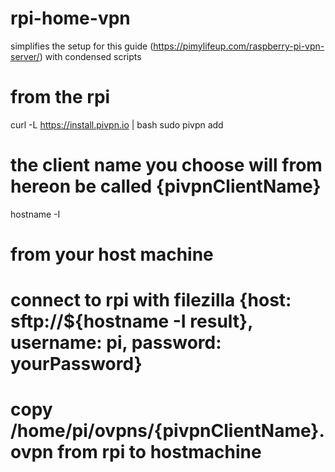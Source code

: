# rpi-home-vpn
simplifies the setup for this guide (https://pimylifeup.com/raspberry-pi-vpn-server/) with condensed scripts 

# from the rpi 
curl -L https://install.pivpn.io | bash
sudo pivpn add
# the client name you choose will from hereon be called {pivpnClientName}
hostname -I
# from your host machine
# connect to rpi with filezilla {host: sftp://${hostname -I result}, username: pi, password: yourPassword}
# copy /home/pi/ovpns/{pivpnClientName}.ovpn from rpi to hostmachine

